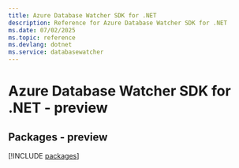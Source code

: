 ```yaml
---
title: Azure Database Watcher SDK for .NET
description: Reference for Azure Database Watcher SDK for .NET
ms.date: 07/02/2025
ms.topic: reference
ms.devlang: dotnet
ms.service: databasewatcher
---
```

# Azure Database Watcher SDK for .NET - preview
## Packages - preview
[!INCLUDE [packages](database-watcher-index.md)]